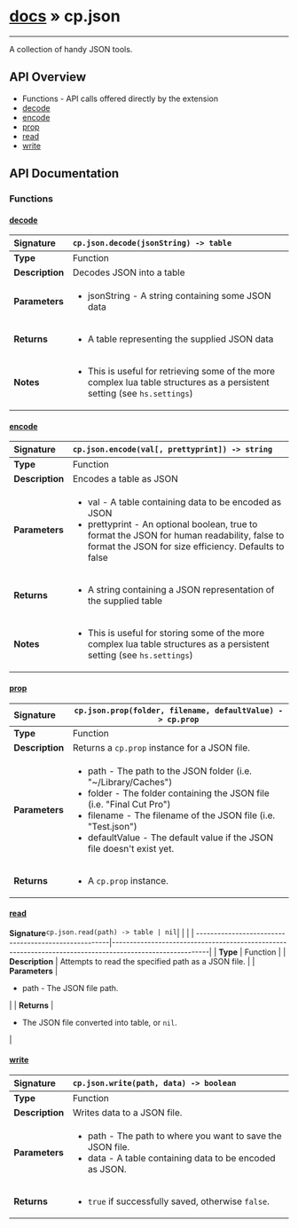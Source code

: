 # [docs](index.md) » cp.json
---

A collection of handy JSON tools.

## API Overview
* Functions - API calls offered directly by the extension
 * [decode](#decode)
 * [encode](#encode)
 * [prop](#prop)
 * [read](#read)
 * [write](#write)

## API Documentation

### Functions

#### [decode](#decode)
| <span style="float: left;">**Signature**</span> | <span style="float: left;">`cp.json.decode(jsonString) -> table` </span>                                                          |
| -----------------------------------------------------|---------------------------------------------------------------------------------------------------------|
| **Type**                                             | Function                                                                                         |
| **Description**                                      | Decodes JSON into a table                                                                                         |
| **Parameters**                                       | <ul><li>jsonString - A string containing some JSON data</li></ul> |
| **Returns**                                          | <ul><li>A table representing the supplied JSON data</li></ul>          |
| **Notes**                                            | <ul><li>This is useful for retrieving some of the more complex lua table structures as a persistent setting (see `hs.settings`)</li></ul>                |

#### [encode](#encode)
| <span style="float: left;">**Signature**</span> | <span style="float: left;">`cp.json.encode(val[, prettyprint]) -> string` </span>                                                          |
| -----------------------------------------------------|---------------------------------------------------------------------------------------------------------|
| **Type**                                             | Function                                                                                         |
| **Description**                                      | Encodes a table as JSON                                                                                         |
| **Parameters**                                       | <ul><li>val - A table containing data to be encoded as JSON</li><li>prettyprint - An optional boolean, true to format the JSON for human readability, false to format the JSON for size efficiency. Defaults to false</li></ul> |
| **Returns**                                          | <ul><li>A string containing a JSON representation of the supplied table</li></ul>          |
| **Notes**                                            | <ul><li>This is useful for storing some of the more complex lua table structures as a persistent setting (see `hs.settings`)</li></ul>                |

#### [prop](#prop)
| <span style="float: left;">**Signature**</span> | <span style="float: left;">`cp.json.prop(folder, filename, defaultValue) -> cp.prop` </span>                                                          |
| -----------------------------------------------------|---------------------------------------------------------------------------------------------------------|
| **Type**                                             | Function                                                                                         |
| **Description**                                      | Returns a `cp.prop` instance for a JSON file.                                                                                         |
| **Parameters**                                       | <ul><li>path - The path to the JSON folder (i.e. "~/Library/Caches")</li><li>folder - The folder containing the JSON file (i.e. "Final Cut Pro")</li><li>filename - The filename of the JSON file (i.e. "Test.json")</li><li>defaultValue - The default value if the JSON file doesn't exist yet.</li></ul> |
| **Returns**                                          | <ul><li>A `cp.prop` instance.</li></ul>          |

#### [read](#read)
| <span style="float: left;">**Signature**</span> | <span style="float: left;">`cp.json.read(path) -> table | nil` </span>                                                          |
| -----------------------------------------------------|---------------------------------------------------------------------------------------------------------|
| **Type**                                             | Function                                                                                         |
| **Description**                                      | Attempts to read the specified path as a JSON file.                                                                                         |
| **Parameters**                                       | <ul><li>path      - The JSON file path.</li></ul> |
| **Returns**                                          | <ul><li>The JSON file converted into table, or `nil`.</li></ul>          |

#### [write](#write)
| <span style="float: left;">**Signature**</span> | <span style="float: left;">`cp.json.write(path, data) -> boolean` </span>                                                          |
| -----------------------------------------------------|---------------------------------------------------------------------------------------------------------|
| **Type**                                             | Function                                                                                         |
| **Description**                                      | Writes data to a JSON file.                                                                                         |
| **Parameters**                                       | <ul><li>path - The path to where you want to save the JSON file.</li><li>data - A table containing data to be encoded as JSON.</li></ul> |
| **Returns**                                          | <ul><li>`true` if successfully saved, otherwise `false`.</li></ul>          |

